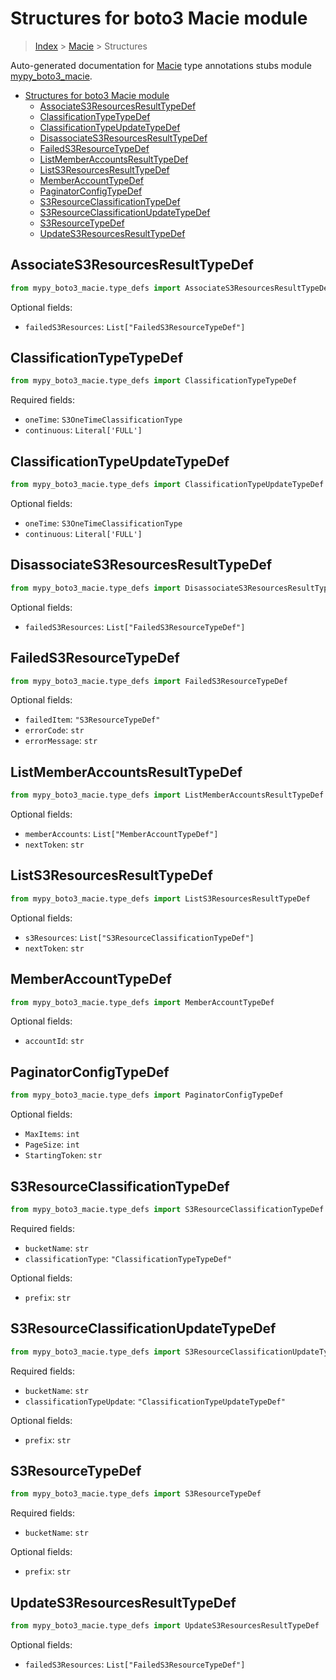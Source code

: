 # Structures for boto3 Macie module

> [Index](../README.md) > [Macie](./README.md) > Structures

Auto-generated documentation for [Macie](https://boto3.amazonaws.com/v1/documentation/api/latest/reference/services/macie.html#Macie)
type annotations stubs module [mypy_boto3_macie](https://pypi.org/project/mypy-boto3-macie/).

- [Structures for boto3 Macie module](#structures-for-boto3-macie-module)
  - [AssociateS3ResourcesResultTypeDef](#associates3resourcesresulttypedef)
  - [ClassificationTypeTypeDef](#classificationtypetypedef)
  - [ClassificationTypeUpdateTypeDef](#classificationtypeupdatetypedef)
  - [DisassociateS3ResourcesResultTypeDef](#disassociates3resourcesresulttypedef)
  - [FailedS3ResourceTypeDef](#faileds3resourcetypedef)
  - [ListMemberAccountsResultTypeDef](#listmemberaccountsresulttypedef)
  - [ListS3ResourcesResultTypeDef](#lists3resourcesresulttypedef)
  - [MemberAccountTypeDef](#memberaccounttypedef)
  - [PaginatorConfigTypeDef](#paginatorconfigtypedef)
  - [S3ResourceClassificationTypeDef](#s3resourceclassificationtypedef)
  - [S3ResourceClassificationUpdateTypeDef](#s3resourceclassificationupdatetypedef)
  - [S3ResourceTypeDef](#s3resourcetypedef)
  - [UpdateS3ResourcesResultTypeDef](#updates3resourcesresulttypedef)

## AssociateS3ResourcesResultTypeDef

```python
from mypy_boto3_macie.type_defs import AssociateS3ResourcesResultTypeDef
```




Optional fields:
- `failedS3Resources`: `List["FailedS3ResourceTypeDef"]`


## ClassificationTypeTypeDef

```python
from mypy_boto3_macie.type_defs import ClassificationTypeTypeDef
```


Required fields:
- `oneTime`: `S3OneTimeClassificationType`
- `continuous`: `Literal['FULL']`




## ClassificationTypeUpdateTypeDef

```python
from mypy_boto3_macie.type_defs import ClassificationTypeUpdateTypeDef
```




Optional fields:
- `oneTime`: `S3OneTimeClassificationType`
- `continuous`: `Literal['FULL']`


## DisassociateS3ResourcesResultTypeDef

```python
from mypy_boto3_macie.type_defs import DisassociateS3ResourcesResultTypeDef
```




Optional fields:
- `failedS3Resources`: `List["FailedS3ResourceTypeDef"]`


## FailedS3ResourceTypeDef

```python
from mypy_boto3_macie.type_defs import FailedS3ResourceTypeDef
```




Optional fields:
- `failedItem`: `"S3ResourceTypeDef"`
- `errorCode`: `str`
- `errorMessage`: `str`


## ListMemberAccountsResultTypeDef

```python
from mypy_boto3_macie.type_defs import ListMemberAccountsResultTypeDef
```




Optional fields:
- `memberAccounts`: `List["MemberAccountTypeDef"]`
- `nextToken`: `str`


## ListS3ResourcesResultTypeDef

```python
from mypy_boto3_macie.type_defs import ListS3ResourcesResultTypeDef
```




Optional fields:
- `s3Resources`: `List["S3ResourceClassificationTypeDef"]`
- `nextToken`: `str`


## MemberAccountTypeDef

```python
from mypy_boto3_macie.type_defs import MemberAccountTypeDef
```




Optional fields:
- `accountId`: `str`


## PaginatorConfigTypeDef

```python
from mypy_boto3_macie.type_defs import PaginatorConfigTypeDef
```




Optional fields:
- `MaxItems`: `int`
- `PageSize`: `int`
- `StartingToken`: `str`


## S3ResourceClassificationTypeDef

```python
from mypy_boto3_macie.type_defs import S3ResourceClassificationTypeDef
```


Required fields:
- `bucketName`: `str`
- `classificationType`: `"ClassificationTypeTypeDef"`



Optional fields:
- `prefix`: `str`


## S3ResourceClassificationUpdateTypeDef

```python
from mypy_boto3_macie.type_defs import S3ResourceClassificationUpdateTypeDef
```


Required fields:
- `bucketName`: `str`
- `classificationTypeUpdate`: `"ClassificationTypeUpdateTypeDef"`



Optional fields:
- `prefix`: `str`


## S3ResourceTypeDef

```python
from mypy_boto3_macie.type_defs import S3ResourceTypeDef
```


Required fields:
- `bucketName`: `str`



Optional fields:
- `prefix`: `str`


## UpdateS3ResourcesResultTypeDef

```python
from mypy_boto3_macie.type_defs import UpdateS3ResourcesResultTypeDef
```




Optional fields:
- `failedS3Resources`: `List["FailedS3ResourceTypeDef"]`

